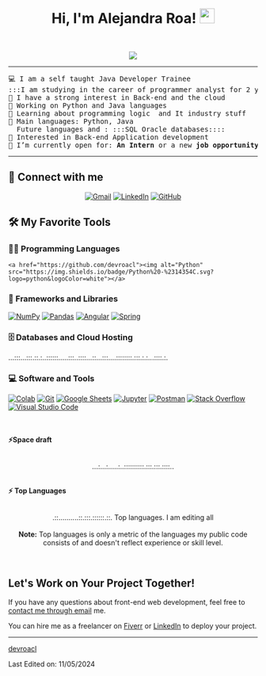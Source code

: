 <h1 align="center">
Hi, I'm Alejandra Roa!
	<a href="https://github.com/devroacl" target="_self">
		<img src="https://media.giphy.com/media/hvRJCLFzcasrR4ia7z/giphy.gif" width="30">
	</a>
</h1>
<p align="center">

</p>
<br/>
<p align="center">
	<a href="https://github.com/devroacl">
		<img src="https://blogger.googleusercontent.com/img/b/R29vZ2xl/AVvXsEjXky91kmN_K6UWMt8OyDCVKxBd6ZOnT2r8TrZA5r2AgSX7-1g7BOs8oGpD1p-8zujnweeSE5sPT5KtpxsukpmJlSOs5IKUvYsr5PgFgXx93Aq1vk6FGlIZMNp3-qnulI5MYGiKlaHSG9Z5QB-3gLUCSvXEnJnul-rITckxBqmwvB4Sv_4zfgzyDrtNoODz/s3000/PORTADA%20PORTADA.png">
	</a>
</p>

<hr>

<pre>
💻 I am a self taught Java Developer Trainee
:::I am studying in the career of programmer analyst for 2 years and a half. Then I will complete the engineering.:::
📝 I have a strong interest in Back-end and the cloud
🔭 Working on Python and Java languages 
🌱 Learning about programming logic  and It industry stuff
🌟 Main languages: Python, Java
  Future languages and : :::SQL Oracle databases::::
🚩 Interested in Back-end Application development
🤔 I’m currently open for: <b>An Intern</b> or a new <b>job opportunity</b>, this is <a href="https://" target="_blank">MY RESUME.</a>
</pre>
<hr>

## 🤝 Connect with me
<p align="center">
	<a href="roa.alejandra02@gmail.com"><img img src="https://img.shields.io/badge/gmail-%23EA4335.svg?style=plastic&logo=gmail&logoColor=white" alt="Gmail"/></a>
	<a href="https://www.linkedin.com/in/alejandra-roa-824a57258/"><img src="https://img.shields.io/badge/linkedin-%230A66C2.svg?style=plastic&logo=linkedin&logoColor=white" alt="LinkedIn"/></a>
	<a href="https://github.com/devroacl"><img src="https://img.shields.io/badge/github-%23181717.svg?style=plastic&logo=github&logoColor=white" alt="GitHub"/></a>
	
## 🛠️ My Favorite Tools

### 👨‍💻 Programming Languages

<p>
    
    <a href="https://github.com/devroacl"><img alt="Python" src="https://img.shields.io/badge/Python%20-%2314354C.svg?logo=python&logoColor=white"></a>

### 🧰 Frameworks and Libraries

<p>
    <a href=""><img alt="NumPy" src="https://img.shields.io/badge/Numpy%20-%23013243.svg?logo=numpy&logoColor=white"></a>
    <a href=""><img alt="Pandas" src="https://img.shields.io/badge/Pandas%20-%23150458.svg?logo=pandas&logoColor=white"></a>
    <a href=""><img alt="Angular" src="https://img.shields.io/badge/Angular%20-%23D00000.svg?logo=Angular&logoColor=white"></a>
    <a href=""><img alt="Spring" src="https://img.shields.io/badge/Spring%20Boot%20-%2334A853.svg?logo=Springboot&logoColor=white"></a>
</p>

### 🗄️ Databases and Cloud Hosting

<p>
  ...:::...:::.::.:..::::::.....:::..::::...::...:::....::::::::.:::.:.:...::::.:.
</p>

### 💻 Software and Tools

<p>
    <a href=""><img alt="Colab" src="https://img.shields.io/badge/Colab-00b56a.svg?logo=google-colab&logoColor=white"></a>
    <a href=""><img alt="Git" src="https://img.shields.io/badge/Git%20-%23F05033.svg?logo=git&logoColor=white"></a>
    <a href=""><img alt="Google Sheets" src="https://img.shields.io/badge/Google%20Sheets%20-%2334A853.svg?logo=google%20sheets&logoColor=white"></a>
    <a href=""><img alt="Jupyter" src="https://img.shields.io/badge/Jupyter%20-%23F37626.svg?logo=Jupyter&logoColor=white"></a>
    <a href=""><img alt="Postman" src="https://img.shields.io/badge/Postman-FF6C37?logo=postman&logoColor=white"></a>
    <a href=""><img alt="Stack Overflow" src="https://img.shields.io/badge/-Stack%20Overflow-FE7A16?logo=stack-overflow&logoColor=white"></a>
    <a href=""><img alt="Visual Studio Code" src="https://img.shields.io/badge/Visual%20Studio%20Code-0078d7.svg?logo=visual-studio-code&logoColor=white"></a>
</p>
</br>

<!--
### 👨🏽‍💻 Workspace
<p>
    :::...:::....:::...::.:::.::...:
</p>
-->

<br/>
<summary><b>⚡Space draft</b></summary>
<br/>
<p align="center">
	...:...:.....:..::::::::::.:::.:::.::::..
	</a>
	<br/>
</p>
<br/>
<!--
<summary><b>⚡ Activity graph</b></summary>
<br/>
<p align="center">
	<a href="">
		<img src="https://activity-graph.herokuapp.com/graph?username=bouaskaoun&bg_color=ffffff&color=000000&line=000000&point=000000&area=true&hide_border=true" alt="bouaskaoun">
	</a>
</p>
<br/>
-->
<summary><b>⚡ Top Languages</b></summary>
<br/>

<p align="center">
  .::..........::.:::.::::::.::.  Top languages.
  I am editing all 
	</a>
	<br/>
<br/>
<b>Note:</b> Top languages is only a metric of the languages my public code consists of and doesn't reflect experience or skill level.
</p>
<br/>


## Let's Work on Your Project Together!

If you have any questions about front-end web development, feel free to <a href="mailto:roa.alejandra02@gmail.com">contact me through email</a> me.

You can hire me as a freelancer on <a href=" https://">Fiverr</a> or <a href="https://www.linkedin.com/in/alejandra-roa-824a57258/">LinkedIn</a> to deploy your  project.

------

[devroacl](https://github.com/devroacl)

Last Edited on: 11/05/2024
